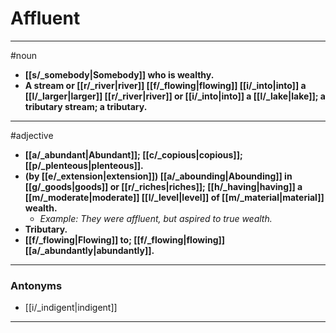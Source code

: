# Affluent
---
#noun
- **[[s/_somebody|Somebody]] who is wealthy.**
- **A stream or [[r/_river|river]] [[f/_flowing|flowing]] [[i/_into|into]] a [[l/_larger|larger]] [[r/_river|river]] or [[i/_into|into]] a [[l/_lake|lake]]; a tributary stream; a tributary.**
---
#adjective
- **[[a/_abundant|Abundant]]; [[c/_copious|copious]]; [[p/_plenteous|plenteous]].**
- **(by [[e/_extension|extension]]) [[a/_abounding|Abounding]] in [[g/_goods|goods]] or [[r/_riches|riches]]; [[h/_having|having]] a [[m/_moderate|moderate]] [[l/_level|level]] of [[m/_material|material]] wealth.**
	- _Example: They were affluent, but aspired to true wealth._
- **Tributary.**
- **[[f/_flowing|Flowing]] to; [[f/_flowing|flowing]] [[a/_abundantly|abundantly]].**
---
### Antonyms
- [[i/_indigent|indigent]]
---
